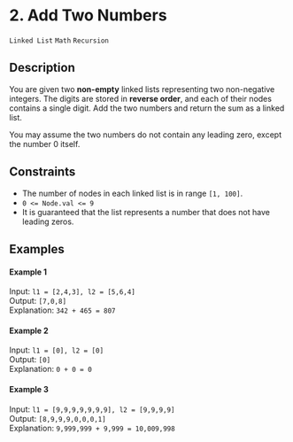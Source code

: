 # 2. Add Two Numbers
`Linked List` `Math` `Recursion` 

## Description
You are given two **non-empty** linked lists representing two non-negative integers. The digits are stored in **reverse order**, and each of their nodes contains a single digit. Add the two numbers and return the sum as a linked list. 

You may assume the two numbers do not contain any leading zero, except the number 0 itself.

## Constraints
* The number of nodes in each linked list is in range `[1, 100]`.
* `0 <= Node.val <= 9`
* It is guaranteed that the list represents a number that does not have leading zeros.

## Examples

#### Example 1
Input: `l1 = [2,4,3], l2 = [5,6,4]`   
Output: `[7,0,8]`    
Explanation: `342 + 465 = 807`    

#### Example 2
Input: `l1 = [0], l2 = [0]`    
Output: `[0]`    
Explanation: `0 + 0 = 0`    

#### Example 3
Input: `l1 = [9,9,9,9,9,9,9], l2 = [9,9,9,9]`    
Output: `[8,9,9,9,0,0,0,1]`    
Explanation: `9,999,999 + 9,999 = 10,009,998`    


